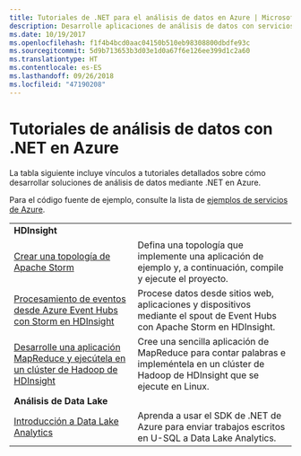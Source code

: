 ```yaml
---
title: Tutoriales de .NET para el análisis de datos en Azure | Microsoft Docs
description: Desarrolle aplicaciones de análisis de datos con servicios de Microsoft Azure.
ms.date: 10/19/2017
ms.openlocfilehash: f1f4b4bcd0aac04150b510eb98308800dbdfe93c
ms.sourcegitcommit: 5d9b713653b3d03e1d0a67f6e126ee399d1c2a60
ms.translationtype: HT
ms.contentlocale: es-ES
ms.lasthandoff: 09/26/2018
ms.locfileid: "47190208"
---
```

# <a name="data-analytics-tutorials-with-net-on-azure"></a>Tutoriales de análisis de datos con .NET en Azure

La tabla siguiente incluye vínculos a tutoriales detallados sobre cómo desarrollar soluciones de análisis de datos mediante .NET en Azure. 

Para el código fuente de ejemplo, consulte la lista de [ejemplos de servicios de Azure](https://azure.microsoft.com/resources/samples/?platform=dotnet).

| | |
|---|---|
| **HDInsight** | |
| [Crear una topología de Apache Storm][1] | Defina una topología que implemente una aplicación de ejemplo y, a continuación, compile y ejecute el proyecto. | 
| [Procesamiento de eventos desde Azure Event Hubs con Storm en HDInsight][2] | Procese datos desde sitios web, aplicaciones y dispositivos mediante el spout de Event Hubs con Apache Storm en HDInsight.
| [Desarrolle una aplicación MapReduce y ejecútela en un clúster de Hadoop de HDInsight][3] | Cree una sencilla aplicación de MapReduce para contar palabras e impleméntela en un clúster de Hadoop de HDInsight que se ejecute en Linux. |
| **Análisis de Data Lake** | |
| [Introducción a Data Lake Analytics][4] | Aprenda a usar el SDK de .NET de Azure para enviar trabajos escritos en U-SQL a Data Lake Analytics.|


[1]: /azure/hdinsight/hdinsight-storm-develop-csharp-event-hub-topology
[2]: /azure/hdinsight/hdinsight-storm-develop-csharp-visual-studio-topology
[3]: /azure/hdinsight/hdinsight-hadoop-dotnet-csharp-mapreduce-streaming
[4]: /azure/data-lake-analytics/data-lake-analytics-get-started-net-sdk